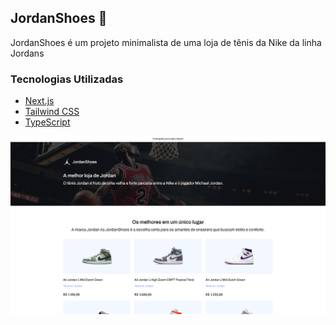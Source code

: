 ## JordanShoes 👟

JordanShoes é um projeto minimalista de uma loja de tênis da Nike da linha Jordans

### Tecnologias Utilizadas

- [Next.js](https://nextjs.org/)
- [Tailwind CSS](https://tailwindcss.com/)
- [TypeScript](https://www.typescriptlang.org/)

![Imagem do JordanShoes](/public/jordan-readme.png)
